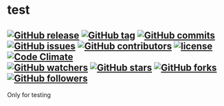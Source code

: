 # test

[![GitHub release](https://img.shields.io/github/release/gaborkolozsy/test.svg)](https://github.com/gaborkolozsy/test/release)
[![GitHub tag](https://img.shields.io/github/tag/gaborkolozsy/test.svg)](https://github.com/gaborkolozsy/test/tag)
[![GitHub commits](https://img.shields.io/github/commits-since/gaborkolozsy/test/v0.1.0-M1.svg)](https://github.com/gaborkolozsy/test/commits)
[![GitHub issues](https://img.shields.io/github/issues/gaborkolozsy/test.svg)](https://github.com/gaborkolozsy/test/issues)
[![GitHub contributors](https://img.shields.io/github/contributors/gaborkolozsy/test.svg)](https://github.com/gaborkolozsy/test/contributors)
[![license](https://img.shields.io/github/license/gaborkolozsy/test.svg)](https://github.com/gaborkolozsy/test/license)
<br>
[![Code Climate](https://img.shields.io/codeclimate/github/gaborkolozsy/test.svg)](https://codeclimate.com/github/gaborkolozsy/test)
<br>
[![GitHub watchers](https://img.shields.io/github/watchers/gaborkolozsy/test.svg?style=social&label=Watch)](https://github.com/gaborkolozsy/test/watchers)
[![GitHub stars](https://img.shields.io/github/stars/gaborkolozsy/test.svg?style=social&label=Star)](https://github.com/gaborkolozsy/test/stars)
[![GitHub forks](https://img.shields.io/github/forks/gaborkolozsy/test.svg?style=social&label=Fork)](https://github.com/gaborkolozsy/test/forks)
[![GitHub followers](https://img.shields.io/github/followers/gaborkolozsy.svg?style=social&label=Follow)](https://github.com/gaborkolozsy/followers)
---

Only for testing
